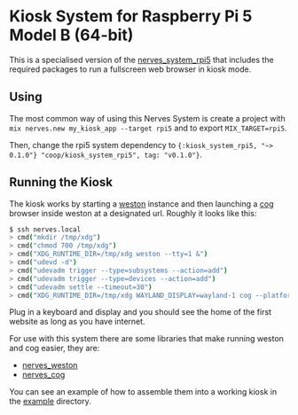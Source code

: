 # Kiosk System for Raspberry Pi 5 Model B (64-bit)

This is a specialised version of the
[nerves_system_rpi5](https://github.com/nerves-project/nerves_system_rpi5) that
includes the required packages to run a fullscreen web browser in kiosk mode.

## Using

The most common way of using this Nerves System is create a project with `mix
nerves.new my_kiosk_app --target rpi5` and to export `MIX_TARGET=rpi5`.

Then, change the rpi5 system dependency to `{:kiosk_system_rpi5, "~> 0.1.0"}
"coop/kiosk_system_rpi5", tag: "v0.1.0"}`.

## Running the Kiosk

The kiosk works by starting a
[weston](https://gitlab.freedesktop.org/wayland/weston) instance and then launching
a [cog](https://github.com/Igalia/cog) browser inside weston at a designated
url. Roughly it looks like this:

```sh
$ ssh nerves.local
> cmd("mkdir /tmp/xdg")
> cmd("chmod 700 /tmp/xdg")
> cmd("XDG_RUNTIME_DIR=/tmp/xdg weston --tty=1 &")
> cmd("udevd -d")
> cmd("udevadm trigger --type=subsystems --action=add")
> cmd("udevadm trigger --type=devices --action=add")
> cmd("udevadm settle --timeout=30")
> cmd("XDG_RUNTIME_DIR=/tmp/xdg WAYLAND_DISPLAY=wayland-1 cog --platform=wl http://info.cern.ch &")
```

Plug in a keyboard and display and you should see the home of the first website
as long as you have internet.

For use with this system there are some libraries that make running weston and cog easier, they are:

- [nerves_weston](https://github.com/coop/nerves_weston)
- [nerves_cog](https://github.com/coop/nerves_cog)

You can see an example of how to assemble them into a working kiosk in the
[example](/example) directory.
